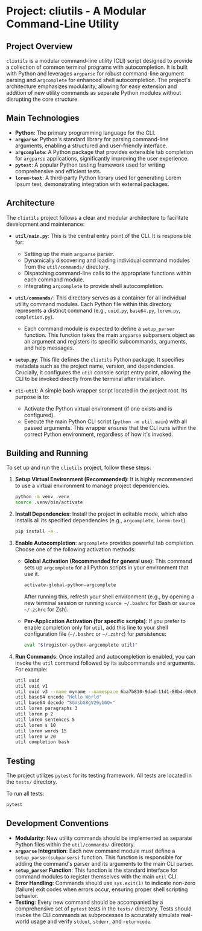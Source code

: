 # Project: cliutils - A Modular Command-Line Utility

## Project Overview

`cliutils` is a modular command-line utility (CLI) script designed to provide a collection of common terminal programs with autocompletion. It is built with Python and leverages `argparse` for robust command-line argument parsing and `argcomplete` for enhanced shell autocompletion. The project's architecture emphasizes modularity, allowing for easy extension and addition of new utility commands as separate Python modules without disrupting the core structure.

## Main Technologies

*   **Python**: The primary programming language for the CLI.
*   **`argparse`**: Python's standard library for parsing command-line arguments, enabling a structured and user-friendly interface.
*   **`argcomplete`**: A Python package that provides extensible tab completion for `argparse` applications, significantly improving the user experience.
*   **`pytest`**: A popular Python testing framework used for writing comprehensive and efficient tests.
*   **`lorem-text`**: A third-party Python library used for generating Lorem Ipsum text, demonstrating integration with external packages.

## Architecture

The `cliutils` project follows a clear and modular architecture to facilitate development and maintenance:

*   **`util/main.py`**: This is the central entry point of the CLI. It is responsible for:
    *   Setting up the main `argparse` parser.
    *   Dynamically discovering and loading individual command modules from the `util/commands/` directory.
    *   Dispatching command-line calls to the appropriate functions within each command module.
    *   Integrating `argcomplete` to provide shell autocompletion.

*   **`util/commands/`**: This directory serves as a container for all individual utility command modules. Each Python file within this directory represents a distinct command (e.g., `uuid.py`, `base64.py`, `lorem.py`, `completion.py`).
    *   Each command module is expected to define a `setup_parser` function. This function takes the main `argparse` subparsers object as an argument and registers its specific subcommands, arguments, and help messages.

*   **`setup.py`**: This file defines the `cliutils` Python package. It specifies metadata such as the project name, version, and dependencies. Crucially, it configures the `util` console script entry point, allowing the CLI to be invoked directly from the terminal after installation.

*   **`cli-util`**: A simple bash wrapper script located in the project root. Its purpose is to:
    *   Activate the Python virtual environment (if one exists and is configured).
    *   Execute the main Python CLI script (`python -m util.main`) with all passed arguments.
    This wrapper ensures that the CLI runs within the correct Python environment, regardless of how it's invoked.

## Building and Running

To set up and run the `cliutils` project, follow these steps:

1.  **Setup Virtual Environment (Recommended)**:
    It is highly recommended to use a virtual environment to manage project dependencies.
    ```bash
    python -m venv .venv
    source .venv/bin/activate
    ```

2.  **Install Dependencies**:
    Install the project in editable mode, which also installs all its specified dependencies (e.g., `argcomplete`, `lorem-text`).
    ```bash
    pip install -e .
    ```

3.  **Enable Autocompletion**:
    `argcomplete` provides powerful tab completion. Choose one of the following activation methods:

    *   **Global Activation (Recommended for general use)**:
        This command sets up `argcomplete` for all Python scripts in your environment that use it.
        ```bash
        activate-global-python-argcomplete
        ```
        After running this, refresh your shell environment (e.g., by opening a new terminal session or running `source ~/.bashrc` for Bash or `source ~/.zshrc` for Zsh).

    *   **Per-Application Activation (for specific scripts)**:
        If you prefer to enable completion only for `util`, add this line to your shell configuration file (`~/.bashrc` or `~/.zshrc`) for persistence:
        ```bash
        eval "$(register-python-argcomplete util)"
        ```

4.  **Run Commands**:
    Once installed and autocompletion is enabled, you can invoke the `util` command followed by its subcommands and arguments. For example:
    ```bash
    util uuid
    util uuid v1
    util uuid v3 --name myname --namespace 6ba7b810-9dad-11d1-80b4-00c04fd430c8
    util base64 encode "Hello World"
    util base64 decode "SGVsbG8gV29ybGQ="
    util lorem paragraphs 3
    util lorem p 2
    util lorem sentences 5
    util lorem s 10
    util lorem words 15
    util lorem w 20
    util completion bash
    ```

## Testing

The project utilizes `pytest` for its testing framework. All tests are located in the `tests/` directory.

To run all tests:
```bash
pytest
```

## Development Conventions

*   **Modularity**: New utility commands should be implemented as separate Python files within the `util/commands/` directory.
*   **`argparse` Integration**: Each new command module must define a `setup_parser(subparsers)` function. This function is responsible for adding the command's parser and its arguments to the main CLI parser.
*   **`setup_parser` Function**: This function is the standard interface for command modules to register themselves with the main `util` CLI.
*   **Error Handling**: Commands should use `sys.exit(1)` to indicate non-zero (failure) exit codes when errors occur, ensuring proper shell scripting behavior.
*   **Testing**: Every new command should be accompanied by a comprehensive set of `pytest` tests in the `tests/` directory. Tests should invoke the CLI commands as subprocesses to accurately simulate real-world usage and verify `stdout`, `stderr`, and `returncode`.
